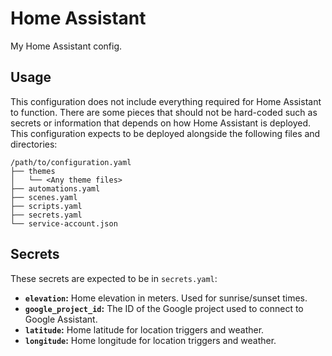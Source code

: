 # Home Assistant

My Home Assistant config.

## Usage

This configuration does not include everything required for Home Assistant to
function. There are some pieces that should not be hard-coded such as secrets or
information that depends on how Home Assistant is deployed. This configuration
expects to be deployed alongside the following files and directories:

```
/path/to/configuration.yaml
├── themes
│   └── <Any theme files>
├── automations.yaml
├── scenes.yaml
├── scripts.yaml
├── secrets.yaml
└── service-account.json
```

## Secrets

These secrets are expected to be in `secrets.yaml`:

* **`elevation`:** Home elevation in meters. Used for sunrise/sunset times.
* **`google_project_id`:** The ID of the Google project used to connect to
  Google Assistant.
* **`latitude`:** Home latitude for location triggers and weather.
* **`longitude`:** Home longitude for location triggers and weather.
